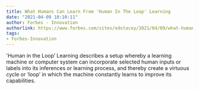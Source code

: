 ```yaml
---
title: What Humans Can Learn From 'Human In The Loop' Learning
date: "2021-04-09 10:10:11"
author: Forbes - Innovation
authorlink: https://www.forbes.com/sites/edstacey/2021/04/09/what-humans-can-learn-from-human-in-the-loop-learning/
tags:
- Forbes-Innovation
---
```

'Human in the Loop’ Learning describes a setup whereby a learning machine or computer system can incorporate selected human inputs or labels into its inferences or learning process, and thereby create a virtuous cycle or ‘loop’ in which the machine constantly learns to improve its capabilities.